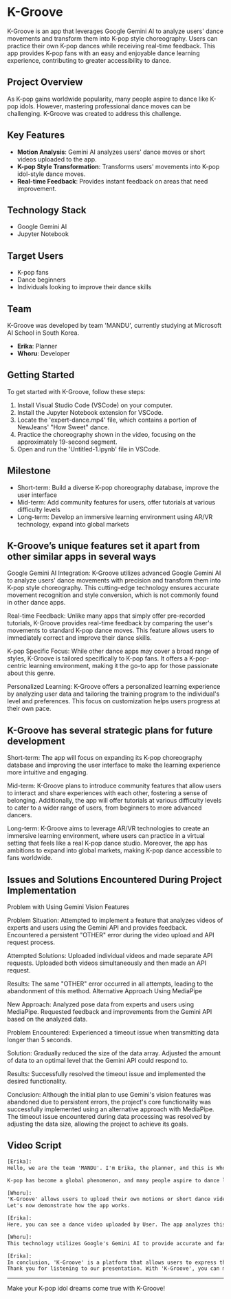 # K-Groove

K-Groove is an app that leverages Google Gemini AI to analyze users' dance movements and transform them into K-pop style choreography. Users can practice their own K-pop dances while receiving real-time feedback. This app provides K-pop fans with an easy and enjoyable dance learning experience, contributing to greater accessibility to dance.

## Project Overview

As K-pop gains worldwide popularity, many people aspire to dance like K-pop idols. However, mastering professional dance moves can be challenging. K-Groove was created to address this challenge.

## Key Features

- **Motion Analysis**: Gemini AI analyzes users' dance moves or short videos uploaded to the app.
- **K-pop Style Transformation**: Transforms users' movements into K-pop idol-style dance moves.
- **Real-time Feedback**: Provides instant feedback on areas that need improvement.

## Technology Stack

- Google Gemini AI
- Jupyter Notebook

## Target Users
 
- K-pop fans
- Dance beginners
- Individuals looking to improve their dance skills

## Team

K-Groove was developed by team 'MANDU', currently studying at Microsoft AI School in South Korea.

- **Erika**: Planner
- **Whoru**: Developer

## Getting Started

To get started with K-Groove, follow these steps:

1. Install Visual Studio Code (VSCode) on your computer.
2. Install the Jupyter Notebook extension for VSCode.
3. Locate the 'expert-dance.mp4' file, which contains a portion of NewJeans' "How Sweet" dance.
4. Practice the choreography shown in the video, focusing on the approximately 19-second segment.
5. Open and run the 'Untitled-1.ipynb' file in VSCode.

## Milestone
 
- Short-term: Build a diverse K-pop choreography database, improve the user interface
- Mid-term: Add community features for users, offer tutorials at various difficulty levels
- Long-term: Develop an immersive learning environment using AR/VR technology, expand into global markets

## K-Groove’s unique features set it apart from other similar apps in several ways
 
Google Gemini AI Integration: K-Groove utilizes advanced Google Gemini AI to analyze users' dance movements with precision and transform them into K-pop style choreography. This cutting-edge technology ensures accurate movement recognition and style conversion, which is not commonly found in other dance apps.
 
Real-time Feedback: Unlike many apps that simply offer pre-recorded tutorials, K-Groove provides real-time feedback by comparing the user's movements to standard K-pop dance moves. This feature allows users to immediately correct and improve their dance skills.
 
K-pop Specific Focus: While other dance apps may cover a broad range of styles, K-Groove is tailored specifically to K-pop fans. It offers a K-pop-centric learning environment, making it the go-to app for those passionate about this genre.
 
Personalized Learning: K-Groove offers a personalized learning experience by analyzing user data and tailoring the training program to the individual's level and preferences. This focus on customization helps users progress at their own pace.
 
## K-Groove has several strategic plans for future development 
Short-term: The app will focus on expanding its K-pop choreography database and improving the user interface to make the learning experience more intuitive and engaging.
 
Mid-term: K-Groove plans to introduce community features that allow users to interact and share experiences with each other, fostering a sense of belonging. Additionally, the app will offer tutorials at various difficulty levels to cater to a wider range of users, from beginners to more advanced dancers.
 
Long-term: K-Groove aims to leverage AR/VR technologies to create an immersive learning environment, where users can practice in a virtual setting that feels like a real K-pop dance studio. Moreover, the app has ambitions to expand into global markets, making K-pop dance accessible to fans worldwide.
 
## Issues and Solutions Encountered During Project Implementation
Problem with Using Gemini Vision Features
 
Problem Situation:
Attempted to implement a feature that analyzes videos of experts and users using the Gemini API and provides feedback.
Encountered a persistent "OTHER" error during the video upload and API request process.
 
Attempted Solutions:
Uploaded individual videos and made separate API requests.
Uploaded both videos simultaneously and then made an API request.
 
Results:
The same "OTHER" error occurred in all attempts, leading to the abandonment of this method.
Alternative Approach Using MediaPipe
 
New Approach:
Analyzed pose data from experts and users using MediaPipe.
Requested feedback and improvements from the Gemini API based on the analyzed data.
 
Problem Encountered:
Experienced a timeout issue when transmitting data longer than 5 seconds.
 
Solution:
Gradually reduced the size of the data array.
Adjusted the amount of data to an optimal level that the Gemini API could respond to.
 
Results:
Successfully resolved the timeout issue and implemented the desired functionality.
 
Conclusion:
Although the initial plan to use Gemini's vision features was abandoned due to persistent errors, the project's core functionality was successfully implemented using an alternative approach with MediaPipe. The timeout issue encountered during data processing was resolved by adjusting the data size, allowing the project to achieve its goals.
 
 
## Video Script
 ```txt
[Erika]:
Hello, we are the team 'MANDU'. I'm Erika, the planner, and this is Whoru, the developer. Today, we are excited to introduce our project, called 'K-Groove'.  We are now studying at Microsoft AI School in South Korea.
 
K-pop has become a global phenomenon, and many people aspire to dance like K-pop idols. However, mastering professional dance moves is not easy. That's why we developed this app to help users practice their own K-pop style.
 
[Whoru]:
'K-Groove' allows users to upload their own motions or short dance videos, which are then analyzed by Google's AI model, Gemini. After analyzing the user's movements, Gemini transforms them into K-pop style dance moves and suggests areas for improvement if needed.
Let's now demonstrate how the app works.
 
[Erika]:
Here, you can see a dance video uploaded by User. The app analyzes this video and transforms it into a K-pop idol style. As you can see, users receive real-time feedback, allowing them to practice and perfect their dance moves.
 
[Whoru]:
This technology utilizes Google's Gemini AI to provide accurate and fast analysis. It offers an easy and fun way for anyone to learn K-pop dances. We believe this app will be a valuable tool for K-pop fans.
 
[Erika]:
In conclusion, 'K-Groove' is a platform that allows users to express their creativity. It helps users not only imitate but also refine their own unique styles while dancing like K-pop idols.
Thank you for listening to our presentation. With 'K-Groove', you can make your K-pop idol dreams come true!
```
---

Make your K-pop idol dreams come true with K-Groove!
